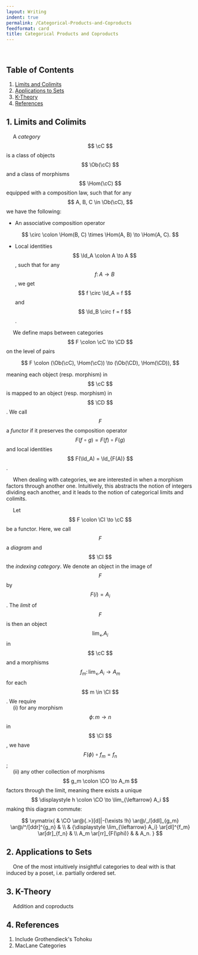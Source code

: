 ```yaml
---
layout: Writing
indent: true
permalink: /Categorical-Products-and-Coproducts
feedformat: card
title: Categorical Products and Coproducts
---
```

$$ \newcommand{\cC}{\mathcal{C}} \newcommand{\CD}{\mathcal{D}} \newcommand{\CI}{\mathcal{I}} \newcommand{\CO}{\mathcal{O}} \DeclareMathOperator{\Ob}{Ob} \DeclareMathOperator{\Hom}{Hom} \DeclareMathOperator{\Id}{Id} $$
<br>
## Table of Contents
1. [Limits and Colimits](#1-limits-and-colimits)
2. [Applications to Sets](#2-applications-to-sets)
3. [K-Theory](#3-k-theory)
4. [References](#4-references)

## 1. Limits and Colimits

&emsp; A *category* $$ \cC $$ is a class of objects $$ \Ob(\cC) $$ and a class of morphisms $$ \Hom(\cC) $$ equipped with a composition law, such that for any $$ A, B, C \in \Ob(\cC), $$ we have the following: 

- An associative composition operator 

$$ 
    \circ \colon \Hom(B, C) \times \Hom(A, B) \to \Hom(A, C).
$$

- Local identities $$ \Id_A \colon A \to A $$, such that for any $$ f \colon A \to B $$, we get $$ f \circ \Id_A = f $$ and $$ \Id_B \circ f = f $$.

&emsp; We define maps between categories $$ F \colon \cC \to \CD $$ on the level of pairs 

$$ 
    F \colon (\Ob(\cC), \Hom(\cC)) \to (\Ob(\CD), \Hom(\CD)),
$$

meaning each object (resp. morphism) in $$ \cC $$ is mapped to an object (resp. morphism) in $$ \CD $$. We call $$ F $$ a *functor* if it preserves the composition operator $$ F(f \circ g) = F(f) \circ F(g) $$ and local identities $$ F(\Id_A) = \Id_{F(A)} $$.

&emsp; When dealing with categories, we are interested in when a morphism factors through another one. Intuitively, this abstracts the notion of integers dividing each another, and it leads to the notion of categorical limits and colimits. 

&emsp; Let $$ F \colon \CI \to \cC $$ be a functor. Here, we call $$ F $$ a *diagram* and $$ \CI $$ the *indexing category*. We denote an object in the image of $$ F $$ by $$ F(i) = A_i $$. The *limit* of $$ F $$ is then an object $$ \displaystyle \lim_{\leftarrow} A_i $$ in $$ \cC $$ and a morphisms $$ \displaystyle f_m \colon \lim_{\leftarrow} A_i \to A_m $$ for each $$ m \in \CI $$. We require  
&emsp; (i) for any morphism $$ \phi \colon m \to n $$ in $$ \CI $$, we have $$ F(\phi) \circ f_m = f_n $$;  
&emsp; (ii) any other collection of morphisms $$ g_m \colon \CO \to A_m $$ factors through the limit, meaning there exists a unique $$ \displaystyle h \colon \CO \to \lim_{\leftarrow} A_i $$ making this diagram commute:

$$
\xymatrix{ 
    & \CO \ar@{.>}[d]|-{\exists !h} \ar@/_/[ddl]_{g_m} \ar@/^/[ddr]^{g_n} & \\
    & {\displaystyle \lim_{\leftarrow} A_i} \ar[dl]^{f_m} \ar[dr]_{f_n} & \\
    A_m \ar[rr]_{F(\phi)} & & A_n.
}
$$



## 2. Applications to Sets

&emsp; One of the most intuitively insightful categories to deal with is that induced by a poset, i.e. partially ordered set.


## 3. K-Theory

&emsp; Addition and coproducts


## 4. References

1. Include Grothendieck's Tohoku
2. MacLane Categories
